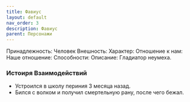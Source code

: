 ```yaml
---
title: Фавиус
layout: default
nav_order: 3
description: Фавиус
parent: Персонажи
---
```

Принадлежность: Человек
Внешность: 
Характер: 
Отношение к нам: 
Наше отношение: 
Способности: 
Описание: Гладиатор неумеха.

### Истоиря Взаимодействий
- Устроился в школу периния 3 месяца назад. 
- Бился с волком и получил смертельную рану, после чего бежал.
